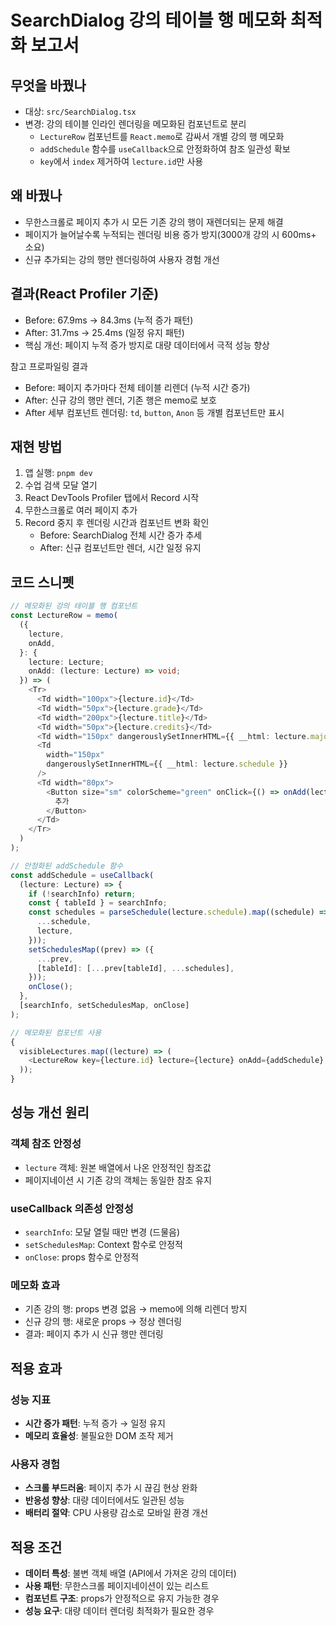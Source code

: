 # SearchDialog 강의 테이블 행 메모화 최적화 보고서

## 무엇을 바꿨나

- 대상: `src/SearchDialog.tsx`
- 변경: 강의 테이블 인라인 렌더링을 메모화된 컴포넌트로 분리
  - `LectureRow` 컴포넌트를 `React.memo`로 감싸서 개별 강의 행 메모화
  - `addSchedule` 함수를 `useCallback`으로 안정화하여 참조 일관성 확보
  - `key`에서 `index` 제거하여 `lecture.id`만 사용

## 왜 바꿨나

- 무한스크롤로 페이지 추가 시 모든 기존 강의 행이 재렌더되는 문제 해결
- 페이지가 늘어날수록 누적되는 렌더링 비용 증가 방지(3000개 강의 시 600ms+ 소요)
- 신규 추가되는 강의 행만 렌더링하여 사용자 경험 개선

## 결과(React Profiler 기준)

- Before: 67.9ms → 84.3ms (누적 증가 패턴)
- After: 31.7ms → 25.4ms (일정 유지 패턴)
- 핵심 개선: 페이지 누적 증가 방지로 대량 데이터에서 극적 성능 향상

참고 프로파일링 결과

- Before: 페이지 추가마다 전체 테이블 리렌더 (누적 시간 증가)
- After: 신규 강의 행만 렌더, 기존 행은 memo로 보호
- After 세부 컴포넌트 렌더링: `td`, `button`, `Anon` 등 개별 컴포넌트만 표시

## 재현 방법

1. 앱 실행: `pnpm dev`
2. 수업 검색 모달 열기
3. React DevTools Profiler 탭에서 Record 시작
4. 무한스크롤로 여러 페이지 추가
5. Record 중지 후 렌더링 시간과 컴포넌트 변화 확인
   - Before: SearchDialog 전체 시간 증가 추세
   - After: 신규 컴포넌트만 렌더, 시간 일정 유지

## 코드 스니펫

```ts
// 메모화된 강의 테이블 행 컴포넌트
const LectureRow = memo(
  ({
    lecture,
    onAdd,
  }: {
    lecture: Lecture;
    onAdd: (lecture: Lecture) => void;
  }) => (
    <Tr>
      <Td width="100px">{lecture.id}</Td>
      <Td width="50px">{lecture.grade}</Td>
      <Td width="200px">{lecture.title}</Td>
      <Td width="50px">{lecture.credits}</Td>
      <Td width="150px" dangerouslySetInnerHTML={{ __html: lecture.major }} />
      <Td
        width="150px"
        dangerouslySetInnerHTML={{ __html: lecture.schedule }}
      />
      <Td width="80px">
        <Button size="sm" colorScheme="green" onClick={() => onAdd(lecture)}>
          추가
        </Button>
      </Td>
    </Tr>
  )
);

// 안정화된 addSchedule 함수
const addSchedule = useCallback(
  (lecture: Lecture) => {
    if (!searchInfo) return;
    const { tableId } = searchInfo;
    const schedules = parseSchedule(lecture.schedule).map((schedule) => ({
      ...schedule,
      lecture,
    }));
    setSchedulesMap((prev) => ({
      ...prev,
      [tableId]: [...prev[tableId], ...schedules],
    }));
    onClose();
  },
  [searchInfo, setSchedulesMap, onClose]
);

// 메모화된 컴포넌트 사용
{
  visibleLectures.map((lecture) => (
    <LectureRow key={lecture.id} lecture={lecture} onAdd={addSchedule} />
  ));
}
```

## 성능 개선 원리

### 객체 참조 안정성

- `lecture` 객체: 원본 배열에서 나온 안정적인 참조값
- 페이지네이션 시 기존 강의 객체는 동일한 참조 유지

### useCallback 의존성 안정성

- `searchInfo`: 모달 열릴 때만 변경 (드물음)
- `setSchedulesMap`: Context 함수로 안정적
- `onClose`: props 함수로 안정적

### 메모화 효과

- 기존 강의 행: props 변경 없음 → memo에 의해 리렌더 방지
- 신규 강의 행: 새로운 props → 정상 렌더링
- 결과: 페이지 추가 시 신규 행만 렌더링

## 적용 효과

### 성능 지표

- **시간 증가 패턴**: 누적 증가 → 일정 유지
- **메모리 효율성**: 불필요한 DOM 조작 제거

### 사용자 경험

- **스크롤 부드러움**: 페이지 추가 시 끊김 현상 완화
- **반응성 향상**: 대량 데이터에서도 일관된 성능
- **배터리 절약**: CPU 사용량 감소로 모바일 환경 개선

## 적용 조건

- **데이터 특성**: 불변 객체 배열 (API에서 가져온 강의 데이터)
- **사용 패턴**: 무한스크롤 페이지네이션이 있는 리스트
- **컴포넌트 구조**: props가 안정적으로 유지 가능한 경우
- **성능 요구**: 대량 데이터 렌더링 최적화가 필요한 경우
